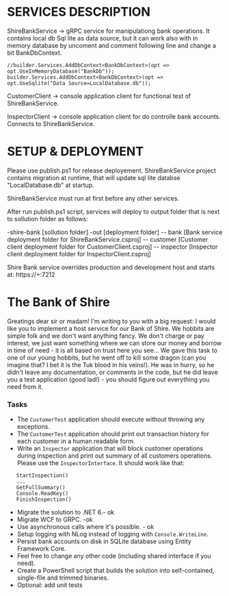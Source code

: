 # SERVICES DESCRIPTION 

ShireBankService -> gRPC service for manipulationg bank operations. It contains local db Sql lite 
as data source, but it can work also with in memory database by uncoment and comment following line 
and change a bit BankDbContext. 


    //builder.Services.AddDbContext<BankDbContext>(opt => opt.UseInMemoryDatabase("BankDb"));
    builder.Services.AddDbContext<BankDbContext>(opt => opt.UseSqlite("Data Source=LocalDatabase.db"));

CustomerClient -> console application client for functional test of ShireBankService. 

InspectorClient -> console application client for do controlle bank accounts. Connects to 
                   ShireBankService. 



# SETUP & DEPLOYMENT 

Please use publish.ps1 for release deployement. 
ShireBankService project contains migration at runtime, that will update sql lite databse 
"LocalDatabase.db" at startup. 

ShireBankService must run at first before any other services. 

After run publish.ps1 script, services will deploy to output folder that is next to sollution folder as follows:

-shire-bank [sollution folder]
-out [deployment folder]
  -- bank      [Bank service deployment folder for ShireBankService.csproj]
  -- customer  [Customer client deployment folder for CustomerClient.csproj]
  -- inspector [Inspector client deployment folder for InspectorClient.csproj]


Shire Bank service overrides production and development host and starts at: https://+:7212  




# The Bank of Shire

Greatings dear sir or madam! I'm writing to you with a big request: I would like you to implement a host service for our
Bank of Shire.
We hobbits are simple folk and we don't want anything fancy. We don't charge or pay interest, we just want something
where we can store our money and borrow in time of need - it is all based on trust here you see...
We gave this task to one of our young hobbits, but he went off to kill some dragon (can you imagine that? I bet it is
the Tuk blood in his veins!). He was in hurry, so he didn't leave any documentation, or comments in the code, but he did
leave you a test application (good lad!) - you should figure out everything you need from it.

### Tasks

* The `CustomerTest` application should execute without throwing any exceptions.
* The `CustomerTest` application should print out transaction history for each customer in a human readable form.
* Write an `Inspector` application that will block customer operations during inspection and print out summary of all
  customers operations. Please use the `InspectorInterface`.
  It should work like that:

```
   StartInspection()
   ...
   GetFullSummary()
   Console.ReadKey()
   FinishInspection() 
```
* Migrate the solution to .NET 6.- ok 
* Migrate WCF to GRPC. -ok 
* Use asynchronous calls where it's possible. - ok 
* Setup logging with NLog instead of logging with `Console.WriteLine`.
* Persist bank accounts on disk in SQLite database using Entity Framework Core.
* Feel free to change any other code (including shared interface if you need).
* Create a PowerShell script that builds the solution into self-contained, single-file and trimmed binaries.
* Optional: add unit tests